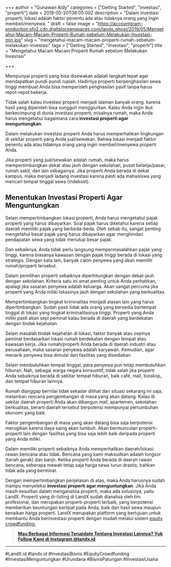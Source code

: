 +++
author = "Gunawan Aldy"
categories = ["Getting Started", "investasi", "properti"]
date = 2019-05-20T08:05:00Z
description = "Dalam investasi properti, lokasi adalah faktor penentu ada atau tidaknya orang yang ingin membeli/menyewa. "
draft = false
image = "https://accountgram-production.sfo2.cdn.digitaloceanspaces.com/landx_ghost/2019/05/Mengetahui-Macam-Macam-Properti-Rumah-sebelum-Melakukan-Investasi-min.jpg"
slug = "mengetahui-macam-macam-properti-rumah-sebelum-melakukan-investasi"
tags = ["Getting Started", "investasi", "properti"]
title = "Mengetahui Macam Macam Properti Rumah sebelum Melakukan Investasi"

+++


Mempunyai properti yang bisa disewakan adalah langkah tepat agar mendapatkan pundi-pundi rupiah. Hadirnya properti berpenghasilan sewa tinggi membuat Anda bisa memperoleh penghasilan pasif tanpa harus repot-repot bekerja.

Tidak salah kalau investasi properti menjadi idaman banyak orang. karena hasil yang diperoleh bisa sungguh menggiurkan. Kalau Anda ingin ikut berkecimpung di dunia investasi properti, misalnya rumah, maka Anda harus mengetahui bagaimana cara **investasi properti agar menguntungkan**.

Dalam melakukan investasi properti Anda harus memperhatikan lingkungan di sekitar properti yang Anda jual/sewakan. Bahwa lokasi menjadi faktor penentu ada atau tidaknya orang yang ingin membeli/menyewa properti Anda.

Jika properti yang jual/sewakan adalah rumah, maka harus mempertimbangkan dekat atau jauh dengan sekolahan, pusat belanja/pasar, rumah sakit, dan lain sebagainya. Jika properti Anda berada di dekat kampus, maka menjadi ladang investasi karena pasti ada mahasiswa yang mencari tempat tinggal sewa (indekost).

## Menentukan Investasi Properti Agar Menguntungkan

Selain mempertimbangkan lokasi properti, Anda harus mengetahui pajak properti yang harus dibayarkan. Soal pajak harus diketahui karena setiap daerah memiliki pajak yang berbeda-beda. Oleh sebab itu, sangat penting mengetahui besar pajak yang harus dibayarkan agar menghindari pendapatan sewa yang tidak menutup besar pajak.

Dan sebaiknya, Anda tidak perlu langsung mempermasalahkan pajak yang tinggi, karena biasanya kawasan dengan pajak tinggi berada di lokasi yang strategis. Dengan kata lain, banyak calon penyewa yang akan memilih rumah/properti tersebut.

Dalam pemilihan properti sebaiknya diperhitungkan dengan dekat-jauh dengan sekolahan. Kriteria satu ini amat penting untuk Anda perhatikan, apalagi jika sasaran penyewa adalah keluarga. Akan sangat percuma jika properti yang Anda miliki lokasinya jauh dengan sekolahan yang berkualitas.

Mempertimbangkan tingkat kriminalitas menjadi alasan lain yang harus dipertimbangkan. Sudah pasti tidak ada orang yang bersedia bertempat tinggal di lokasi yang tingkat kriminalitasnya tinggi. Properti yang Anda miliki pasti akan sepi peminat kalau berada di daerah yang berdekatan dengan tindak kejahatan.

Selain masalah tindak kejahatan di lokasi, faktor banyak atau sepinya peminat berdasarkan lokasi rumah berdekatan dengan tempat atau kawasan kerja. Jika rumah/properti Anda berada di daerah industri atau perusahaan, maka sasaran penyewa adalah karyawan. Kemudian, agar menarik penyewa bisa dimulai dari fasilitas yang disediakan.

Selain membutuhkan tempat tinggal, para penyewa pun tetap membutuhkan hiburan. Nah, sebagai warga negara konsumtif, tidak salah jika properti Anda sebaiknya berada di sekitar tempat hiburan, baik café, mall, bioskop, dan tempat hiburan lainnya.

Rumah dianggap bernilai tidak sekadar dilihat dari situasi sekarang ini saja, melainkan rencana pengembangan di masa yang akan datang. Kalau di sekitar daerah properti Anda akan dibangun mall, apartemen, sekolahan berkualitas, berarti daerah tersebut berpotensi mempunyai pertumbuhan ekonomi yang baik.

Faktor pengembangan di masa yang akan datang bisa saja berpotensi merugikan karena daya saing akan tumbuh. Akan bermunculan properti-properti lain dengan fasilitas yang bisa saja lebih baik daripada properti yang Anda miliki.

Dalam memiliki properti sebaiknya Anda memperhatikan daerah/lokasi: rawan bencana atau tidak. Bencana yang kami maksudkan adalah longsor (tanah gerak) dan banjir. Ketika properti Anda berada di daerah rawan bencana, seberapa mewah tetap saja harga sewa turun drastis, bahkan tidak ada yang berminat.

Dengan mempertimbangkan penjelasan di atas, maka Anda harusnya sudah mampu menyeleksi **investasi properti agar menguntungkan**. Jika Anda masih kesulitan dalam menganalisa properti, maka ada solusinya, yaitu LandX. Properti yang di-listing di LandX sudah dianalisa oleh tim profesional, dan merupakan properti-properti terbaik, yang berpotensi memberikan keuntungan berlipat pada Anda, baik dari hasil sewa maupun kenaikan harga properti. LandX merupakan platform yang bertujuan untuk membantu Anda berinvestasi properti dengan mudah melalui sistem [equity crowdfunding.](https://www.landx.id/)

> [**Mau Berbagai Informasi Terupdate Tentang Investasi Lainnya? Yuk Follow Kami di Instagram @landx.id**](https://instagram.com/landx.id?utm_medium=copy_link)

---

#LandX.id	#landx.id	#InvestasiBisnis	#EquityCrowdfunding	#InvestasiMenguntungkan	#Urundana	#BisnisPatungan	#InvestasiUsaha

